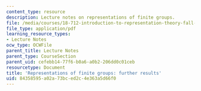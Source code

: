 ```yaml
---
content_type: resource
description: Lecture notes on representations of finite groups.
file: /media/courses/18-712-introduction-to-representation-theory-fall-2010/84358595a02a73bced2c4e363a5d66f0_MIT18_712F10_ch4.pdf
file_type: application/pdf
learning_resource_types:
- Lecture Notes
ocw_type: OCWFile
parent_title: Lecture Notes
parent_type: CourseSection
parent_uid: cefebb14-77f6-b0a6-a0b2-206dd0c01ceb
resourcetype: Document
title: 'Representations of finite groups: further results'
uid: 84358595-a02a-73bc-ed2c-4e363a5d66f0
---
```

